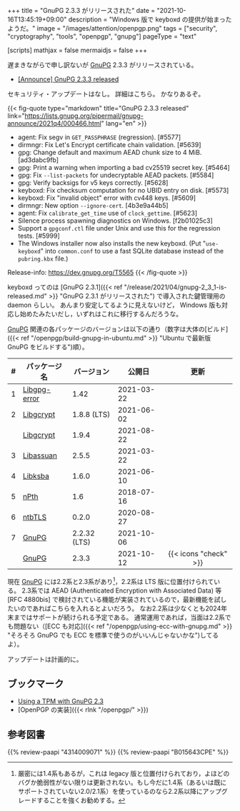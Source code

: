 +++
title = "GnuPG 2.3.3 がリリースされた"
date =  "2021-10-16T13:45:19+09:00"
description = "Windows 版で keyboxd の提供が始まったようだ。"
image = "/images/attention/openpgp.png"
tags = ["security", "cryptography", "tools", "openpgp", "gnupg"]
pageType = "text"

[scripts]
  mathjax = false
  mermaidjs = false
+++

遅まきながらで申し訳ないが [GnuPG] 2.3.3 がリリースされている。

- [[Announce] GnuPG 2.3.3 released](https://lists.gnupg.org/pipermail/gnupg-announce/2021q4/000466.html)

セキュリティ・アップデートはなし。
詳細はこちら。
かなりあるぞ。

{{< fig-quote type="markdown" title="GnuPG 2.3.3 released" link="https://lists.gnupg.org/pipermail/gnupg-announce/2021q4/000466.html" lang="en" >}}
* agent: Fix segv in `GET_PASSPHRASE` (regression).  [#5577]
* dirmngr: Fix Let's Encrypt certificate chain validation.  [#5639]
* gpg: Change default and maximum AEAD chunk size to 4 MiB. [ad3dabc9fb]
* gpg: Print a warning when importing a bad cv25519 secret key. [#5464]
* gpg: Fix `--list-packets` for undecryptable AEAD packets.  [#5584]
* gpg: Verify backsigs for v5 keys correctly.  [#5628]
* keyboxd: Fix checksum computation for no UBID entry on disk. [#5573]
* keyboxd: Fix "invalid object" error with cv448 keys.  [#5609]
* dirmngr: New option `--ignore-cert`.  [4b3e9a44b5]
* agent: Fix `calibrate_get_time` use of `clock_gettime`.  [#5623]
* Silence process spawning diagnostics on Windows. [f2b01025c3]
* Support a `gpgconf.ctl` file under Unix and use this for the regression tests.  [#5999]
* The Windows installer now also installs the new keyboxd. (Put "`use-keyboxd`" into `common.conf` to use a fast SQLite database instead of the `pubring.kbx` file.)

Release-info: https://dev.gnupg.org/T5565
{{< /fig-quote >}}

keyboxd ってのは [GnuPG 2.3.1]({{< ref "/release/2021/04/gnupg-2_3_1-is-released.md" >}} "GnuPG 2.3.1 がリリースされた") で導入された鍵管理用の daemon らしい。
あんまり安定してるように見えないけど， Windows 版も対応し始めたみたいだし，いずれはこれに移行するんだろうな。

[GnuPG] 関連の各パッケージのバージョンは以下の通り（数字は大体の[ビルド]({{< ref "/openpgp/build-gnupg-in-ubuntu.md" >}} "Ubuntu で最新版 GnuPG をビルドする")順）。

|    # | パッケージ名                                             | バージョン   | 公開日     |         更新          |
| ---: | -------------------------------------------------------- | ------------ | ---------- | :-------------------: |
|    1 | [Libgpg-error](https://gnupg.org/software/libgpg-error/) | 1.42         | 2021-03-22 |                       |
|    2 | [Libgcrypt](https://gnupg.org/software/libgcrypt/)       | 1.8.8 (LTS)  | 2021-06-02 |                       |
|      | [Libgcrypt](https://gnupg.org/software/libgcrypt/)       | 1.9.4        | 2021-08-22 |                       |
|    3 | [Libassuan](https://gnupg.org/software/libassuan/)       | 2.5.5        | 2021-03-22 |                       |
|    4 | [Libksba](https://gnupg.org/software/libksba/)           | 1.6.0        | 2021-06-10 |                       |
|    5 | [nPth](https://gnupg.org/software/npth/)                 | 1.6          | 2018-07-16 |                       |
|    6 | [ntbTLS](https://gnupg.org/software/ntbtls/)             | 0.2.0        | 2020-08-27 |                       |
|    7 | [GnuPG](https://gnupg.org/software/)                     | 2.2.32 (LTS) | 2021-10-06 |                       |
|      | [GnuPG](https://gnupg.org/software/)                     | 2.3.3        | 2021-10-12 | {{< icons "check" >}} |

現在 [GnuPG] には2.2系と2.3系があり[^gpg14]，2.2系は LTS 版に位置付けられている。
2.3系では AEAD (Authenticated Encryption with Associated Data) 等 [RFC 4880bis] で検討されている機能が実装されているので，最新機能を試したいのであればこちらを入れるとよいだろう。
なお2.2系は少なくとも2024年末まではサポートが続けられる予定である。
通常運用であれば，当面は2.2系でも問題ない（[ECC も対応]({{< ref "/openpgp/using-ecc-with-gnupg.md" >}} "そろそろ GnuPG でも ECC を標準で使うのがいいんじゃないかな")してるよ）。

[^gpg14]: 厳密には1.4系もあるが，これは legacy 版と位置付けられており，よほどのバグか脆弱性がない限りは更新されない。もし今だに1.4系（あるいは既にサポートされていない2.0/2.1系）を使っているのなら2.2系以降にアップグレードすることを強くお勧めする。

アップデートは計画的に。

## ブックマーク

- [Using a TPM with GnuPG 2.3](https://gnupg.org/blog/20210315-using-tpm-with-gnupg-2.3.html)
- [OpenPGP の実装]({{< rlnk "/openpgp/" >}})

[GnuPG]: https://gnupg.org/ "The GNU Privacy Guard"
[OpenPGP]: http://openpgp.org/

## 参考図書

{{% review-paapi "4314009071" %}} <!-- 暗号化 プライバシーを救った反乱者たち -->
{{% review-paapi "B015643CPE" %}} <!-- 暗号技術入門 第3版 -->
